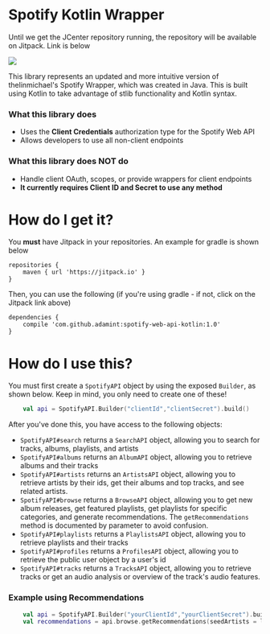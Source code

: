 # Spotify Kotlin Wrapper
Until we get the JCenter repository running, the repository will be available on Jitpack. Link is below

[![](https://jitpack.io/v/adamint/spotify-web-api-kotlin.svg)](https://jitpack.io/#adamint/spotify-web-api-kotlin)

 
This library represents an updated and more intuitive version of thelinmichael's Spotify Wrapper, which was created in Java. This is built using Kotlin to take advantage of stlib functionality and Kotlin syntax.

### What this library does
  - Uses the **Client Credentials** authorization type for the Spotify Web API
  - Allows developers to use all non-client endpoints
### What this library does NOT do
  - Handle client OAuth, scopes, or provide wrappers for client endpoints
  - **It currently requires Client ID and Secret to use any method**

# How do I get it?
You **must** have Jitpack in your repositories. An example for gradle is shown below
```
repositories {
	maven { url 'https://jitpack.io' }
}
```
Then, you can use the following (if you're using gradle - if not, click on the Jitpack link above)
```
dependencies {
	compile 'com.github.adamint:spotify-web-api-kotlin:1.0'
}
```

# How do I use this?
You must first create a `SpotifyAPI` object by using the exposed `Builder`, as shown below. Keep in mind, you only need to create one of these!
```kotlin
    val api = SpotifyAPI.Builder("clientId","clientSecret").build()
```
After you've done this, you have access to the following objects:
  - `SpotifyAPI#search` returns a `SearchAPI` object, allowing you to search for tracks, albums, playlists, and artists
  - `SpotifyAPI#albums` returns an `AlbumAPI` object, allowing you to retrieve albums and their tracks
  - `SpotifyAPI#artists` returns an `ArtistsAPI` object, allowing you to retrieve artists by their ids, get their albums and top tracks, and see related artists.
  - `SpotifyAPI#browse` returns a `BrowseAPI` object, allowing you to get new album releases, get featured playlists, get playlists for specific categories, and generate recommendations. The `getRecommendations` method is documented by parameter to avoid confusion.
  - `SpotifyAPI#playlists` returns a `PlaylistsAPI` object,  allowing you to retrieve playlists and their tracks
  - `SpotifyAPI#profiles` returns a `ProfilesAPI` object,  allowing you to retrieve the public user object by a user's id
  - `SpotifyAPI#tracks` returns a `TracksAPI` object,  allowing you to retrieve tracks or get an audio analysis or overview of the track's audio features.
  

### Example using Recommendations

```kotlin
    val api = SpotifyAPI.Builder("yourClientId","yourClientSecret").build()
    val recommendations = api.browse.getRecommendations(seedArtists = listOf("3TVXtAsR1Inumwj472S9r4"), seedGenres = listOf("pop", "country"), targets = hashMapOf(Pair("speechiness", 1.0), Pair("danceability", 1.0))))
```
